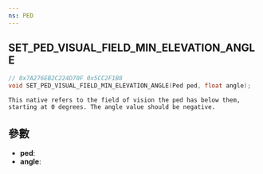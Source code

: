 ```yaml
---
ns: PED
---
```

## SET_PED_VISUAL_FIELD_MIN_ELEVATION_ANGLE

```c
// 0x7A276EB2C224D70F 0x5CC2F1B8
void SET_PED_VISUAL_FIELD_MIN_ELEVATION_ANGLE(Ped ped, float angle);
```

```
This native refers to the field of vision the ped has below them, starting at 0 degrees. The angle value should be negative.  
```

## 參數
* **ped**: 
* **angle**: 


